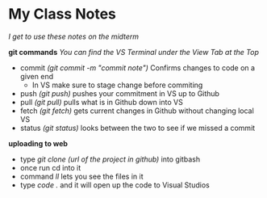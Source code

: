 # My Class Notes
*I get to use these notes on the midterm*

**git commands**
*You can find the VS Terminal under the View Tab at the Top*
- commit *(git commit -m "commit note")* Confirms changes to code on a given end
    - In VS make sure to stage change before commiting
- push *(git push)* pushes your commitment in VS up to Github
- pull *(git pull)* pulls what is in Github down into VS
- fetch *(git fetch)* gets current changes in Github without changing local VS
- status *(git status)* looks between the two to see if we missed a commit

**uploading to web**
- type *git clone (url of the project in github)* into gitbash
- once run cd into it
- command *ll* lets you see the files in it
- type *code .* and it will open up the code to Visual Studios
